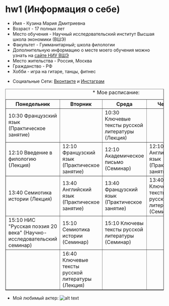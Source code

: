 # hw1 (Информация о себе)
* Имя - Кузина Мария Дмитриевна 
* Возраст - 17 полных лет
* Место обучения - Научный исследовательский институт Высшая школа экономики (ВШЭ)
* Факультет - Гумманитарный; школа филологии
* Дополнительную информацию о месте моего обучения можно узнать на [сайте НИУ ВШЭ](https://www.hse.ru/ba/philology/)
* Место жительства - Россия, Москва
* Гражданство - РФ
* Хобби - игра на гитаре, танцы, фитнес
+ Социальные Сети: [Вконтакте](https://vk.com/mkd1598) и [Инстаграм](https://www.instagram.com/marie_kkkkkk/)

<html>
 <head>
  <meta charset="utf-8">
 </head>
 <body>
  <table border="1">
   <caption>* Мое расписание:</caption>
   <tr>
    <th>Понедельник</th>
    <th>Вторник</th>
    <th>Среда</th>
    <th>Четверг</th>
    <th>Пятница</th>
   </tr>
      <tr><td>10:30 Французский язык (Практическое занятие)</td><td></td><td>10:30 Ключевые тексты русской литературы (Лекция)</td><td></td><td>10:30 Цифровая грамотность (Лекция)</td></tr>
   <tr><td>12:10 Введение в филологию (Лекция)</td><td>12:10 Французский язык (Практическое занятие)</td><td>12:10 Академическое письмо (Семинар)</td><td>12:10 Английский язык (Практическое занятие)</td><td>12:10 Введение в филологию (Семинар)</td></tr>
   <tr><td>13:40 Семиотика истории (Лекция)</td><td>13:40 Английский язык (Практическое занятие)</td><td>13:40 Французский язык (Практическое занятие)</td><td>13:40 Ключевые тексты русской литературы (Семинар)</td><td>13:40 Цифровая грамотность (Семинар)</td></tr>
   <tr><td>15:10 НИС "Русская поэзия 20 века" (Научно-исследовательский семинар)</td><td>15:10 Семиотика истории (Семинар)</td><td>15:10 Ключевы тексты русской литературы (Семинар)</td><td></td><td></td></tr>
   <tr><td></td><td>16:40 Ключевые тексты русской литературы (Лекция)</td><td></td><td></td></tr>
  </table>
 </body>
</html>

 
 * Мой любимый актер:
![alt text]( http://7wallpapers.net/wp-content/uploads/7_Marlon-Brando.jpg "Комм"  )
